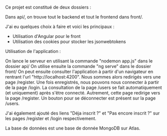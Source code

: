 Ce projet est constitué de deux dossiers :

Dans api/, on trouve tout le backend et tout le frontend dans front/.

J'ai eu quelques choix à faire et voici les principaux :
  - Utilisation d'Angular pour le front
  - Utilisation des cookies pour stocker les jsonwebtokens

Utilisation de l'application :

On lance le serveur en utilisant la commande "nodemon app.js" dans le dossier api/
On utilise ensuite la commande "ng serve" dans le dossier front/
On peut ensuite consulter l'application à partir d'un navigateur en rentrant l'url "http://localhost:4200".
Nous sommes alors redirigés vers une page /register. Une fois enregistrés, nous pouvons nous connecter à partir de la page /login.
La consultation de la page /users se fait automatiquement (et uniquement) après s'être connecté. Autrement, cette page redirige vers la page /register.
Un bouton pour se déconnecter est présent sur la page /users.

J'ai également ajouté des liens "Déja inscrit ?" et "Pas encore inscrit ?" sur les pages /register et /login respectivement.

La base de données est une base de donnée MongoDB sur Atlas.
